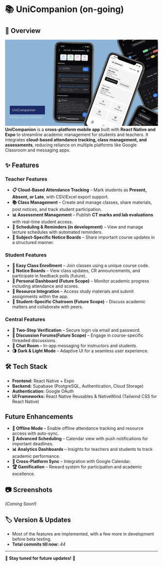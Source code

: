 # 📚 UniCompanion  (on-going)

## 🚀 Overview  
![App Banner](https://github.com/helix-77/UniCompanion-readme/blob/main/Banner.jpg)
**UniCompanion** is a **cross-platform mobile app** built with **React Native and Expo** to streamline academic management for students and teachers. It integrates **cloud-based attendance tracking, class management, and assessments**, reducing reliance on multiple platforms like Google Classroom and messaging apps.  



## ✨ Features  

### Teacher Features  
- **📋 Cloud-Based Attendance Tracking** – Mark students as **Present, Absent, or Late**, with CSV/Excel export support.  
- **📚 Class Management** – Create and manage classes, share materials, post notices, and track student participation.  
- **📊 Assessment Management** – Publish **CT marks and lab evaluations** with real-time student access.  
- **📅 Scheduling & Reminders (in development)** – View and manage lecture schedules with automated reminders.  
- **📢 Subject-Specific Notice Boards** – Share important course updates in a structured manner.  

### Student Features  
- **📌 Easy Class Enrollment** – Join classes using a unique course code.  
- **📖 Notice Boards** – View class updates, CR announcements, and participate in feedback polls (future).  
- **📅 Personal Dashboard (Future Scope)** – Monitor academic progress including attendance and scores.  
- **📝 Resource Integration** – Access study materials and submit assignments within the app.  
- **💬 Student-Specific Chatroom (Future Scope)** – Discuss academic matters and collaborate with peers.  

### Central Features  
- **🔐 Two-Step Verification** – Secure login via email and password.  
- **💬 Discussion Forums(Future Scope)** – Engage in course-specific threaded discussions.  
- **📩 Chat Room** – In-app messaging for instructors and students.  
- **🌗 Dark & Light Mode** – Adaptive UI for a seamless user experience.  



## 🛠️ Tech Stack  
- **Frontend:** React Native + Expo  
- **Backend:** Supabase (PostgreSQL, Authentication, Cloud Storage)  
- **Authentication:** Google OAuth  
- **UI Frameworks:** React Native Reusables & NativeWind (Tailwind CSS for React Native)  


  
## Future Enhancements  
- **📶 Offline Mode** – Enable offline attendance tracking and resource access with auto-sync.  
- **📆 Advanced Scheduling** – Calendar view with push notifications for important deadlines.  
- **📊 Analytics Dashboards** – Insights for teachers and students to track academic performance.  
- **🔗 Cross-Platform Sync** – Integration with Google Calendar.  
- **🏆 Gamification** – Reward system for participation and academic excellence.  



## 📷 Screenshots  
*(Coming Soon!)*  



## 🏷️ Version & Updates  
- Most of the features are implemented, with a few more in development before beta testing.  
- **Total commits till now:** *44*  

---

🔗 **Stay tuned for future updates!** 🚀  
